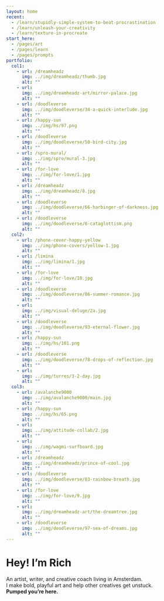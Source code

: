 ```yaml
---
layout: home
recent:
  - /learn/stupidly-simple-system-to-beat-procrastination
  - /learn/unleash-your-creativity
  - /learn/texture-in-procreate
start_here:
  - /pages/art
  - /pages/learn
  - /pages/prompts
portfolio:
  col1:
    - url: /dreamheadz
      img: ../img/dreamheadz/thumb.jpg
      alt: ""
    - url: 
      img: ../img/dreamheadz-art/mirror-palace.jpg
      alt: ""
    - url: /doodleverse
      img: ../img/doodleverse/34-a-quick-interlude.jpg
      alt: ""
    - url: /happy-sun
      img: ../img/hs/97.png
      alt: ""
    - url: /doodleverse
      img: ../img/doodleverse/50-bird-city.jpg
      alt: ""
    - url: /spro-mural/
      img: ../img/spro/mural-3.jpg
      alt: ""
    - url: /for-love
      img: ../img/for-love/1.jpg
      alt: ""
    - url: /dreamheadz
      img: ../img/dreamheadz/8.jpg
      alt: ""
    - url: /doodleverse
      img: ../img/doodleverse/66-harbinger-of-darkness.jpg
      alt: ""
    - url: /doodleverse
      img: ../img/doodleverse/6-cataglottism.png
      alt: ""
  col2:
    - url: /phone-cover-happy-yellow
      img: ../img/phone-covers/yellow-1.jpg
      alt: ""
    - url: /limina
      img: ../img/limina/1.jpg
      alt: ""
    - url: /for-love
      img: ../img/for-love/10.jpg
      alt: ""
    - url: /doodleverse
      img: ../img/doodleverse/86-summer-romance.jpg
      alt: ""
    - url: 
      img: ../img/visual-deluge/2a.jpg
      alt: ""
    - url: /doodleverse
      img: ../img/doodleverse/93-eternal-flower.jpg
      alt: ""
    - url: /happy-sun
      img: ../img/hs/101.png
      alt: ""
    - url: /doodleverse
      img: ../img/doodleverse/78-drops-of-reflection.jpg
      alt: ""
    - url: 
      img: ../img/turres/3-2-day.jpg
      alt: ""
  col3:
    - url: /avalanche9000
      img: ../img/avalanche9000/main.jpg
      alt: ""
    - url: /happy-sun
      img: ../img/hs/65.png
      alt: ""
    - url: 
      img: ../img/attitude-collab/2.jpg
      alt: ""
    - url: 
      img: ../img/wagmi-surfboard.jpg
      alt: ""
    - url: /dreamheadz
      img: ../img/dreamheadz/prince-of-cool.jpg
      alt: ""
    - url: /doodleverse
      img: ../img/doodleverse/83-rainbow-breath.jpg
      alt: ""
    - url: /for-love
      img: ../img/for-love/9.jpg
      alt: ""
    - url: 
      img: ../img/dreamheadz-art/the-dreamtree.jpg
      alt: ""
    - url: /doodleverse
      img: ../img/doodleverse/97-sea-of-dreams.jpg
      alt: ""
---
```


# Hey! I’m Rich

An artist, writer, and creative coach living in Amsterdam. <br class="hide-when-mobile">I make bold, playful art and help other creatives get unstuck. **Pumped&nbsp;you’re&nbsp;here.**
